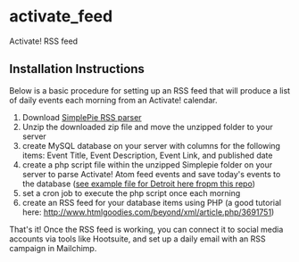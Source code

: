 # activate_feed
Activate! RSS feed

## Installation Instructions

Below is a basic procedure for setting up an RSS feed that will produce a list of daily events each morning from an Activate! calendar.
<ol>
	<li>Download <a href="http://simplepie.org/downloads/" target="_blank">SimplePie RSS parser</a></li>
	<li>Unzip the downloaded zip file and move the unzipped folder to your server</li>
	<li>create MySQL database on your server with columns for the following items: Event Title, Event Description, Event Link, and published date</li>
	<li>create a php script file within the unzipped Simplepie folder on your server to parse Activate! Atom feed events and save today's events to the database (<a href="https://github.com/richs5812/activate_feed/blob/master/simplepie/activate_script.php" target="_blank">see example file for Detroit here fropm this repo</a>)</li>
	<li>set a cron job to execute the php script once each morning</li>
	<li>create an RSS feed for your database items using PHP (a good tutorial here: <a href="http://www.htmlgoodies.com/beyond/xml/article.php/3691751" target="_blank">http://www.htmlgoodies.com/beyond/xml/article.php/3691751</a>)</li>
</ol>
That's it! Once the RSS feed is working, you can connect it to social media accounts via tools like Hootsuite, and set up a daily email with an RSS campaign in Mailchimp.
